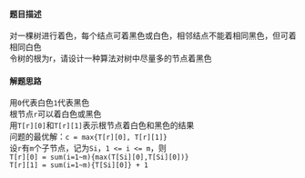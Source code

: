 #### 题目描述
对一棵树进行着色，每个结点可着黑色或白色，相邻结点不能着相同黑色，但可着相同白色  
令树的根为r，请设计一种算法对树中尽量多的节点着黑色

#### 解题思路
用`0`代表白色`1`代表黑色    
根节点`r`可以着白色或黑色  
用`T[r][0]`和`T[r][1]`表示根节点着白色和黑色的结果  
问题的最优解：`c = max{T[r][0], T[r][1]}`  
设`r`有`m`个子节点，记为`Si`，`1 <= i <= m`，则  
`T[r][0] = sum(i=1~m){max(T[Si][0],T[Si][0])}`  
`T[r][1] = sum(i=1~m){T[Si][0]} + 1`